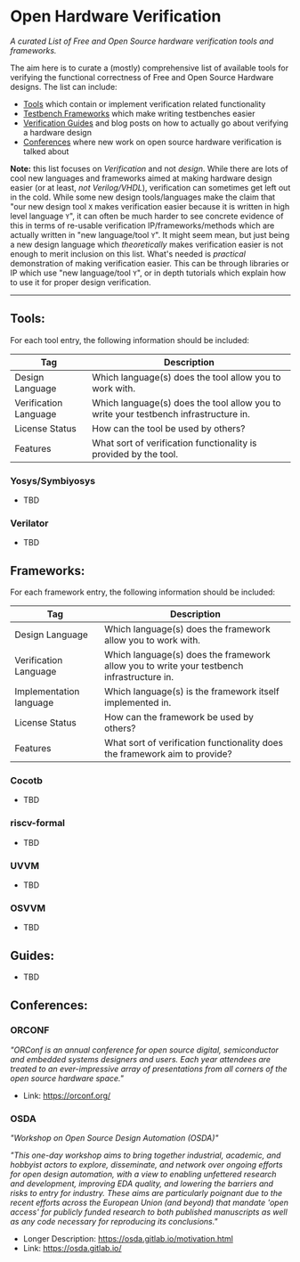 # Open Hardware Verification

*A curated List of Free and Open Source hardware verification tools and frameworks.*

The aim here is to curate a (mostly) comprehensive list of available tools for verifying
the functional correctness of Free and Open Source Hardware designs. The list can
include:
- [Tools](#Tools) which contain or implement verification related functionality
- [Testbench Frameworks](#Frameworks) which make writing testbenches easier
- [Verification Guides](#Guides) and blog posts on how to actually go about verifying a hardware design
- [Conferences](#Conferences) where new work on open source hardware verification is talked about

**Note:** this list focuses on *Verification* and not *design*. While there are lots of cool new
languages and frameworks aimed at making hardware design easier (or at least, *not Verilog/VHDL*),
verification can sometimes get left out in the cold.
While some new design tools/languages make the claim that "our new design tool `X` makes verification
easier because it is written in high level language `Y`", it can often be much harder to see concrete
evidence of this in terms of re-usable verification IP/frameworks/methods which are actually written
in "new language/tool `Y`". It might seem mean, but just being a new design language which 
*theoretically* makes verification easier is not enough to merit inclusion on this list. What's
needed is *practical* demonstration of making verification easier. This can be through libraries or
IP which use "new language/tool `Y`", or in depth tutorials which explain how to use it for proper
design verification.

---

## Tools:

For each tool entry, the following information should be included:

**Tag** | **Description**
--------|-----------------------------------------------------------------------------
Design Language | Which language(s) does the tool allow you to work with.
Verification Language | Which language(s) does the tool allow you to write your testbench infrastructure in.
License Status | How can the tool be used by others?
Features | What sort of verification functionality is provided by the tool.

### Yosys/Symbiyosys
- TBD

### Verilator
- TBD

## Frameworks:

For each framework entry, the following information should be included:

**Tag** | **Description**
--------|-----------------------------------------------------------------------------
Design Language | Which language(s) does the framework allow you to work with.
Verification Language | Which language(s) does the framework allow you to write your testbench infrastructure in.
Implementation language | Which language(s) is the framework itself implemented in.
License Status | How can the framework be used by others?
Features | What sort of verification functionality does the framework aim to provide?

### Cocotb
- TBD

### riscv-formal
- TBD

### UVVM
- TBD

### OSVVM
- TBD

## Guides:

- TBD

## Conferences:

### ORCONF

*"ORConf is an annual conference for open source digital, semiconductor and embedded systems designers and users. Each year attendees are treated to an ever-impressive array of presentations from all corners of the open source hardware space."*

- Link: https://orconf.org/

### OSDA

*"Workshop on Open Source Design Automation (OSDA)"*

*"This one-day workshop aims to bring together industrial, academic, and hobbyist actors to explore, disseminate, and network over ongoing efforts for open design automation, with a view to enabling unfettered research and development, improving EDA quality, and lowering the barriers and risks to entry for industry. These aims are particularly poignant due to the recent efforts across the European Union (and beyond) that mandate 'open access' for publicly funded research to both published manuscripts as well as any code necessary for reproducing its conclusions."*

- Longer Description: https://osda.gitlab.io/motivation.html
- Link: https://osda.gitlab.io/
